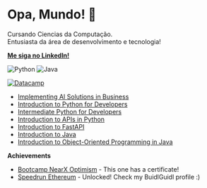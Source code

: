 # Opa, Mundo! 👋
Cursando Ciencias da Computação.  
Entusiasta da área de desenvolvimento e tecnologia!  

[**Me siga no LinkedIn!**](https://www.linkedin.com/in/leonardobri/)  

![Python](https://img.icons8.com/color/48/python.png)  ![Java](https://img.icons8.com/color/48/java-coffee-cup-logo.png)


[![Datacamp](https://img.shields.io/badge/Datacamp-03EF62?style=for-the-badge&logo=datacamp&logoColor=white)](https://www.datacamp.com/portfolio/contatopatobrqz)   
- [Implementing AI Solutions in Business](https://www.datacamp.com/completed/statement-of-accomplishment/course/cc1f34898d437d03bcf3704a4ba0a90c59f6016b)  
- [Introduction to Python for Developers](https://www.datacamp.com/completed/statement-of-accomplishment/course/bc5d08e1458cb1780afef3c5103fad3e15e10b04)  
- [Intermediate Python for Developers](https://www.datacamp.com/completed/statement-of-accomplishment/course/5c5b03d2b73f4beda31036079725cc0a0566d90c)  
- [Introduction to APIs in Python](https://www.datacamp.com/completed/statement-of-accomplishment/course/d62cbec83f57266c05892ff25440fc4a1f1355d0)  
- [Introduction to FastAPI](https://www.datacamp.com/completed/statement-of-accomplishment/course/3e582b152917c6396fec24f3464694b904fab517)   
- [Introduction to Java](https://www.datacamp.com/completed/statement-of-accomplishment/course/a942341f9f5a3f24b10861e7fa59dd62f1828b81)  
- [Introduction to Object-Oriented Programming in Java](https://www.datacamp.com/completed/statement-of-accomplishment/course/247af240e3597210bbf7199f67d043fac16ae44e)  


**Achievements**  

- [Bootcamp NearX Optimism](https://www.linkedin.com/posts/leonardobri_primeiro-de-muitos-conclu%C3%ADdo-nearx-innovation-activity-7176268801305419776-ffCj?utm_source=share&utm_medium=member_desktop) - This one has a certificate!  
- [Speedrun Ethereum](https://app.buidlguidl.com/builders/0xC4de020Cfb94D5e7Da5536551da6cfE01Dce33Ec) - Unlocked! Check my BuidlGuidl profile :)  


